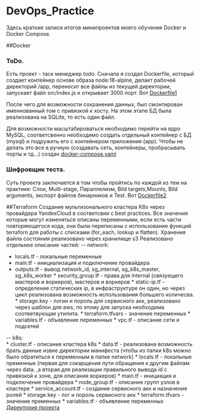 # DevOps_Practice
Здесь краткие записи итогов минипроектов моего обучения Docker и Docker Compose. 

##Docker

### ToDo.
Есть проект - таск менеджер todo. Сначала я создал Dockerfile, который создает контейнер основе образа node:18-alpine, делает рабочей директорий /app, переносит все файлы из текущей директории, запускает файл src/index.js и открывает 3000 порт. Вот [Dockerfile1](https://github.com/VladimirSemchishin/MyDocker/blob/main/Dockerfile1 "Ссылка на Dockerfile1")

После чего для возможности сохранения данных, был смонтирован именнованный том с привязкой к хосту. На этом этапе БД была реализована на SQLite, то есть один файл.

Для возможности масштабироваться необходимо перейти на ядро MySQL, соответсвенно необходимо создать отдельный контейнер с БД (mysql) и подружить его с контейнером приложения (app). Чтобы не делать это все в ручную (создавать сеть, контейнеры, пробрасывать порты и тд...) создан [docker-compose.yaml](https://github.com/VladimirSemchishin/MyDocker/blob/main/docker-compose.yaml "Ссылка на docker-compose.yaml") 

### Шифровщик теста.
Суть проекта заключается в том чтобы пройтись по каждой из тем на практике: Слои, Multi-stage, Параллелизм, Bild targets,Mounts, Bild arguments, экспорт файлов бинарников и Test. Вот [Dockerfile2](https://github.com/VladimirSemchishin/MyDocker/blob/main/Dockerfile2 "Ссылка на Dockerfile2")


##Terraform
Создание мультизонального кластера K8s через провайдера YandexCloud в соответсвии с best practices. Все значения которые могут изменяться описаны переменными, если есть части повторяющегося кода, они были переписаны с использование функций terraforn для работы с списками (for_each, lookup и flatten). Хранения файла состояния реализовано через хранилище s3
Реализовано отдельное описание частей:
-- network:  
* locals.tf          - локальные переменные
* main.tf            - инициализация и подключение провайдера
* outputs.tf         - вывод network_id, sg_internal, sg_k8s_master, sg_k8s_worker
            * security_group.tf - права для internal (связуещего мастеров и воркеров), мастеров и воркеров
            * static-ip.tf      - определение статических ip, в инфраструктуре он один, но через цикл реализована возможность использования большего количесва.
            * storage.key       - логин и пороль для сервисного акк, реализовано через шаблон для aws, по этому для запуска необходима соответвующая утилита.
            * terraform.tfvars  - значение переменных
            * variables.tf      - объявление переменных
            * vpc.tf            - описание сети и подсетей 

-- k8s:     
            * cluster.tf         - описание кластера k8s
            * data.tf            - реализована возможность брать данные извне директории манифеста (чтобы из папки k8s можно было обратиться к переменным в папке network)
            * locals.tf          - локальные пременные (первая для сокарщения пути обращения к другим файлам через data. ,а вторая для реализации правильного вывода id с привязкой к зоне, для описания воркеров)
            * main.tf            - инициация и подключение провайдера
            * node_group.tf      - описание групп узлов в кластере
            * service_account.tf - создание сервисного акк и назначение ролей
            * storage.key        - лог и пороль сервисного акк
            * terraform.tfvars   - значение пременных
            * variables.tf       - объявление переменных
[Директория проекта](https://github.com/VladimirSemchishin/DevOps_Practice/tree/main/Terraform_start/learn-terraform-yandex-cloud-bestpractices "Ссылка на директорию этого проекта")
